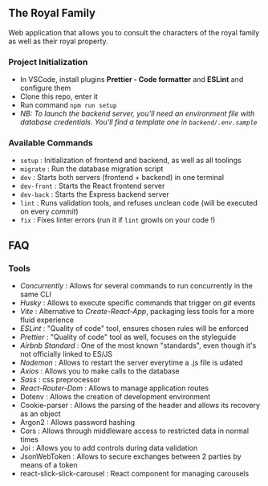 ## The Royal Family

Web application that allows you to consult the characters of the royal family as well as their royal property.

### Project Initialization

- In VSCode, install plugins **Prettier - Code formatter** and **ESLint** and configure them
- Clone this repo, enter it
- Run command `npm run setup`
- _NB: To launch the backend server, you'll need an environment file with database credentials. You'll find a template one in `backend/.env.sample`_

### Available Commands

- `setup` : Initialization of frontend and backend, as well as all toolings
- `migrate` : Run the database migration script
- `dev` : Starts both servers (frontend + backend) in one terminal
- `dev-front` : Starts the React frontend server
- `dev-back` : Starts the Express backend server
- `lint` : Runs validation tools, and refuses unclean code (will be executed on every _commit_)
- `fix` : Fixes linter errors (run it if `lint` growls on your code !)

## FAQ

### Tools

- _Concurrently_ : Allows for several commands to run concurrently in the same CLI
- _Husky_ : Allows to execute specific commands that trigger on _git_ events
- _Vite_ : Alternative to _Create-React-App_, packaging less tools for a more fluid experience
- _ESLint_ : "Quality of code" tool, ensures chosen rules will be enforced
- _Prettier_ : "Quality of code" tool as well, focuses on the styleguide
- _Airbnb Standard_ : One of the most known "standards", even though it's not officially linked to ES/JS
- _Nodemon_ : Allows to restart the server everytime a .js file is udated
- _Axios_ : Allows you to make calls to the database
- _Sass_ : css preprocessor
- _React-Router-Dom_ : Allows to manage application routes
- Dotenv : Allows the creation of development environment
- Cookie-parser : Allows the parsing of the header and allows its recovery as an object
- Argon2 : Allows password hashing
- Cors : Allows through middleware access to restricted data in normal times
- Joi : Allows you to add controls during data validation
- JsonWebToken : Allows to secure exchanges between 2 parties by means of a token
- react-slick-slick-carousel : React component for managing carousels



